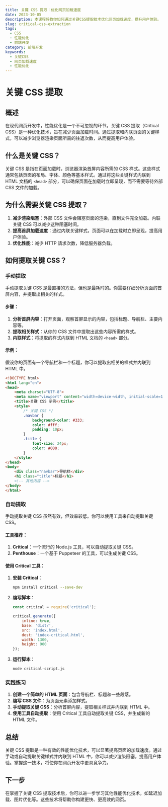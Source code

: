 ```yaml
---
title: 关键 CSS 提取：优化网页加载速度
date: 2023-10-05
description: 本课程将教你如何通过关键CSS提取技术优化网页加载速度，提升用户体验。
slug: critical-css-extraction
tags:
  - CSS
  - 性能优化
  - 前端开发
category: 前端开发
keywords:
  - 关键CSS
  - 网页加载速度
  - 性能优化
---
```


# 关键 CSS 提取

## 概述

在现代网页开发中，性能优化是一个不可忽视的环节。关键 CSS 提取（Critical CSS）是一种优化技术，旨在减少页面加载时间。通过提取和内联页面的关键样式，可以减少浏览器渲染页面所需的往返次数，从而提高用户体验。

## 什么是关键 CSS？

关键 CSS 是指在页面加载时，浏览器渲染首屏内容所需的 CSS 样式。这些样式通常包括页面的布局、字体、颜色等基本样式。通过将这些关键样式内联到 HTML 文档的 `<head>` 部分，可以确保页面在加载时立即呈现，而不需要等待外部 CSS 文件的加载。

## 为什么需要关键 CSS 提取？

1. **减少渲染阻塞**：外部 CSS 文件会阻塞页面的渲染，直到文件完全加载。内联关键 CSS 可以减少这种阻塞时间。
2. **提高首屏加载速度**：通过内联关键样式，页面可以在加载时立即呈现，提高用户体验。
3. **优化性能**：减少 HTTP 请求次数，降低服务器负载。

## 如何提取关键 CSS？

### 手动提取

手动提取关键 CSS 是最直接的方法，但也是最耗时的。你需要仔细分析页面的首屏内容，并提取出相关的样式。

#### 步骤：

1. **分析首屏内容**：打开页面，观察首屏显示的内容，包括标题、导航栏、主要内容等。
2. **提取相关样式**：从你的 CSS 文件中提取出这些内容所需的样式。
3. **内联样式**：将提取的样式内联到 HTML 文档的 `<head>` 部分。

#### 示例：

假设你的页面有一个导航栏和一个标题，你可以提取出相关的样式并内联到 HTML 中。

```html
<!DOCTYPE html>
<html lang="en">
<head>
    <meta charset="UTF-8">
    <meta name="viewport" content="width=device-width, initial-scale=1.0">
    <title>关键 CSS 示例</title>
    <style>
        /* 关键 CSS */
        .navbar {
            background-color: #333;
            color: #fff;
            padding: 10px;
        }
        .title {
            font-size: 24px;
            color: #000;
        }
    </style>
</head>
<body>
    <div class="navbar">导航栏</div>
    <h1 class="title">标题</h1>
    <!-- 其他内容 -->
</body>
</html>
```

### 自动提取

手动提取关键 CSS 虽然有效，但效率较低。你可以使用工具来自动提取关键 CSS。

#### 工具推荐：

1. **Critical**：一个流行的 Node.js 工具，可以自动提取关键 CSS。
2. **Penthouse**：一个基于 Puppeteer 的工具，可以生成关键 CSS。

#### 使用 Critical 工具：

1. **安装 Critical**：

    ```bash
    npm install critical --save-dev
    ```

2. **编写脚本**：

    ```javascript
    const critical = require('critical');

    critical.generate({
        inline: true,
        base: 'dist/',
        src: 'index.html',
        dest: 'index-critical.html',
        width: 1300,
        height: 900
    });
    ```

3. **运行脚本**：

    ```bash
    node critical-script.js
    ```

### 实践练习

1. **创建一个简单的 HTML 页面**：包含导航栏、标题和一些段落。
2. **编写 CSS 文件**：为页面元素添加样式。
3. **手动提取关键 CSS**：分析首屏内容，提取相关样式并内联到 HTML 中。
4. **使用工具自动提取**：使用 Critical 工具自动提取关键 CSS，并生成新的 HTML 文件。

## 总结

关键 CSS 提取是一种有效的性能优化技术，可以显著提高页面的加载速度。通过手动或自动提取关键样式并内联到 HTML 中，你可以减少渲染阻塞，提高用户体验。掌握这一技术，将使你在网页开发中更具竞争力。

## 下一步

在掌握了关键 CSS 提取技术后，你可以进一步学习其他性能优化技术，如延迟加载、图片优化等。这些技术将帮助你构建更快、更高效的网页。